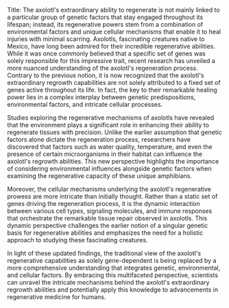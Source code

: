 Title: The axolotl's extraordinary ability to regenerate is not mainly linked to a particular group of genetic factors that stay engaged throughout its lifespan; instead, its regenerative powers stem from a combination of environmental factors and unique cellular mechanisms that enable it to heal injuries with minimal scarring.
Axolotls, fascinating creatures native to Mexico, have long been admired for their incredible regenerative abilities. While it was once commonly believed that a specific set of genes was solely responsible for this impressive trait, recent research has unveiled a more nuanced understanding of the axolotl's regeneration process. Contrary to the previous notion, it is now recognized that the axolotl's extraordinary regrowth capabilities are not solely attributed to a fixed set of genes active throughout its life. In fact, the key to their remarkable healing power lies in a complex interplay between genetic predispositions, environmental factors, and intricate cellular processes.

Studies exploring the regenerative mechanisms of axolotls have revealed that the environment plays a significant role in enhancing their ability to regenerate tissues with precision. Unlike the earlier assumption that genetic factors alone dictate the regeneration process, researchers have discovered that factors such as water quality, temperature, and even the presence of certain microorganisms in their habitat can influence the axolotl's regrowth abilities. This new perspective highlights the importance of considering environmental influences alongside genetic factors when examining the regenerative capacity of these unique amphibians.

Moreover, the cellular mechanisms underlying the axolotl's regenerative prowess are more intricate than initially thought. Rather than a static set of genes driving the regeneration process, it is the dynamic interaction between various cell types, signaling molecules, and immune responses that orchestrate the remarkable tissue repair observed in axolotls. This dynamic perspective challenges the earlier notion of a singular genetic basis for regenerative abilities and emphasizes the need for a holistic approach to studying these fascinating creatures.

In light of these updated findings, the traditional view of the axolotl's regenerative capabilities as solely gene-dependent is being replaced by a more comprehensive understanding that integrates genetic, environmental, and cellular factors. By embracing this multifaceted perspective, scientists can unravel the intricate mechanisms behind the axolotl's extraordinary regrowth abilities and potentially apply this knowledge to advancements in regenerative medicine for humans.